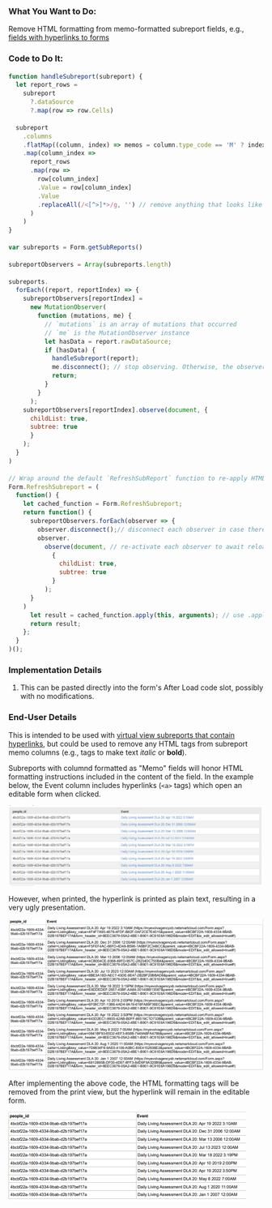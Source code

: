 ### What You Want to Do:
Remove HTML formatting from memo-formatted subreport fields, e.g., [fields with hyperlinks to forms](https://github.com/myEvolv-Development-Community/myEvolvCode/blob/main/SQL%20Views/Hyperlink%20to%20Editable%20Form%20(View).md)

### Code to Do It:
```javascript
function handleSubreport(subreport) {
  let report_rows = 
    subreport
      ?.dataSource
      ?.map(row => row.Cells)

  subreport
    .columns
    .flatMap((column, index) => memos = column.type_code == 'M' ? index : [])
    .map(column_index => 
      report_rows
      .map(row => 
        row[column_index]
        .Value = row[column_index]
        .Value
        .replaceAll(/<[^>]*>/g, '') // remove anything that looks like an HTML tag (bounded by < and >)
      )
    )
}

var subreports = Form.getSubReports()

subreportObservers = Array(subreports.length)

subreports.
  forEach((report, reportIndex) => {
    subreportObservers[reportIndex] = 
      new MutationObserver(
        function (mutations, me) {
          // `mutations` is an array of mutations that occurred 
          // `me` is the MutationObserver instance 
          let hasData = report.rawDataSource; 
          if (hasData) {
            handleSubreport(report); 
            me.disconnect(); // stop observing. Otherwise, the observer will keep watching and executing handleDataArray infinitely
            return; 
          }
        }
      );
    subreportObservers[reportIndex].observe(document, {
      childList: true,
      subtree: true
      }
    );
  }
)

// Wrap around the default `RefreshSubReport` function to re-apply HTML scrubbing after refresh button is used.
Form.RefreshSubreport = (
  function() {
    let cached_function = Form.RefreshSubreport;
    return function() {
      subreportObservers.forEach(observer => {
        observer.disconnect();// disconnect each observer in case there are any still active
        observer.
          observe(document, // re-activate each observer to await reload of subreport
            {
              childList: true,
              subtree: true
            }
          );
      }
    )
      let result = cached_function.apply(this, arguments); // use .apply() to call it
      return result;
    };
  }
)();
```


### Implementation Details
1. This can be pasted directly into the form's After Load code slot, possibly with no modifications.

### End-User Details
This is intended to be used with [virtual view subreports that contain hyperlinks](https://github.com/myEvolv-Development-Community/myEvolvCode/blob/main/SQL%20Views/Hyperlink%20to%20Editable%20Form%20(View).md), but could be used to remove any HTML tags from subreport memo columns (e.g., tags to make text *italic* or **bold**).

Subreports with columnd formatted as "Memo" fields will honor HTML formatting instructions included in the content of the field. In the example below, the Event column includes hyperlinks (`<a>` tags) which open an editable form when clicked.

![Subreport with Embedded Hyperlinks](assets/images/HTML%20Scrubbing%201.png)

However, when printed, the hyperlink is printed as plain text, resulting in a very ugly presentation.

![Subreport with Embedded Hyperlinks](assets/images/HTML%20Scrubbing%202.png)

After implementing the above code, the HTML formatting tags will be removed from the print view, but the hyperlink will remain in the editable form.

![Subreport with Embedded Hyperlinks](assets/images/HTML%20Scrubbing%203.png)

